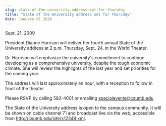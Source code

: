 ```yaml
---
slug: state-of-the-university-address-set-for-thursday
title: "State of the University address set for Thursday"
date: January 01 2020
---
```


<p>Sept. 21, 2009
</p><p>President Dianne Harrison will deliver her fourth annual State of the University address at 2 p.m. Thursday, Sept. 24, in the World Theater.
</p><p>Dr. Harrison will emphasize the university's commitment to continue developing as a comprehensive university, despite the tough economic climate. She will review the highlights of the last year and set priorities for the coming year.
</p><p>The address will last approximately an hour, with a reception to follow in front of the theater.
</p><p>Please RSVP by calling 582-4001 or emailing <a href="&#x6d;&#x61;&#x69;&#x6c;&#116;&#111;&#58;&#115;p&#x65;&#x63;&#x69;&#x61;&#108;&#101;&#118;&#101;n&#x74;&#x73;&#x40;&#x63;&#115;&#117;&#109;&#98;.&#x65;&#x64;&#x75;">specialevents@csumb.edu</a>.
</p><p>The State of the University address is open to the campus community. It will be shown on cable channel 71 and broadcast live via the web, accessible from <a href="http://csumb.edu/site/x12349.xml" title="http://csumb.edu/site/x12349.xml">http://csumb.edu/site/x12349.xml</a>.
</p><p> 
</p>
